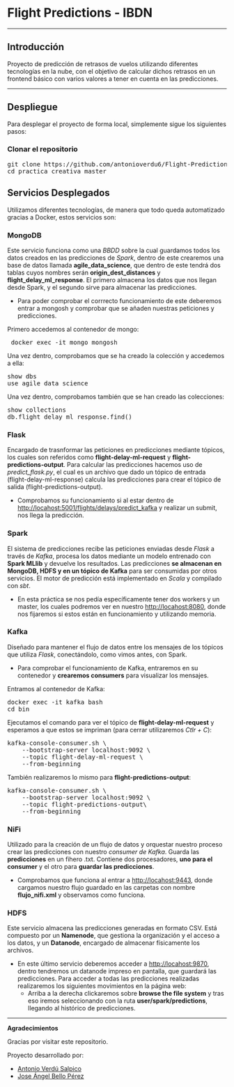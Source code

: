 # Flight Predictions - IBDN
---
## Introducción
Proyecto de predicción de retrasos de vuelos utilizando diferentes tecnologías en la nube, con el objetivo de calcular dichos retrasos en un frontend básico con varios valores a tener en cuenta en las predicciones.

---
## Despliegue
Para desplegar el proyecto de forma local, simplemente sigue los siguientes pasos:


### Clonar el repositorio

<pre>git clone https://github.com/antonioverdu6/Flight-Predictions-IBDN.git practica_creativa
cd practica creativa master</pre>


## Servicios Desplegados
Utilizamos diferentes tecnologías, de manera que todo queda automatizado gracias a Docker, estos servicios son:

### MongoDB
Este servicio funciona como una *BBDD* sobre la cual guardamos todos los datos creados en las predicciones de *Spark*, dentro de este crearemos una base de datos llamada **agile_data_science**, que dentro de este tendrá dos tablas cuyos nombres serán **origin_dest_distances** y **flight_delay_ml_response**.
El primero almacena los datos que nos llegan desde Spark, y el segundo sirve para almacenar las predicciones.
- Para poder comprobar el corrrecto funcionamiento de este deberemos entrar a mongosh y comprobar que se añaden nuestras peticiones y predicciones.

Primero accedemos al contenedor de mongo:
<pre> docker exec -it mongo mongosh</pre>
Una vez dentro, comprobamos que se ha creado la colección y accedemos a ella:
<pre>show dbs 
use agile_data_science</pre>
Una vez dentro, comprobamos también que se han creado las colecciones:
<pre>show collections
db.flight_delay_ml_response.find()
</pre>

### Flask
Encargado de trasnformar las peticiones en predicciones mediante tópicos, los cuales son referidos como **flight-delay-ml-request** y **flight-predictions-output**.
Para calcular las predicciones hacemos uso de *predict_flask.py*, el cual es un archivo que dado un tópico de entrada (flight-delay-ml-response) calcula las predicciones para crear el tópico de salida (flight-predictions-output).
- Comprobamos su funcionamiento si al estar dentro de [http://locahost:5001/flights/delays/predict_kafka](http://localhost:5001/flights/delays/predict_kafka) y realizar un submit, nos llega la predicción.

### Spark
El sistema de predicciones recibe las peticiones enviadas desde *Flask* a través de *Kafka*, procesa los datos mediante un modelo entrenado con **Spark MLlib** y devuelve los resultados. Las predicciones **se almacenan en MongoDB, HDFS y en un tópico de Kafka** para ser consumidas por otros servicios. El motor de predicción está implementado en *Scala* y compilado con *sbt*.
- En esta práctica se nos pedía específicamente tener dos workers y un master, los cuales podremos ver en nuestro [http://locahost:8080](http://localhost:8080), donde nos fijaremos si estos están en funcionamiento y utilizando memoria.

### Kafka
Diseñado para mantener el flujo de datos entre los mensajes de los tópicos que utiliza *Flask*, conectándolo, como vimos antes, con Spark.
- Para comprobar el funcionamiento de Kafka, entraremos en su contenedor y **crearemos consumers** para visualizar los mensajes.

Entramos al contenedor de Kafka:
<pre>docker exec -it kafka bash
cd bin</pre>
Ejecutamos el comando para ver el tópico de **flight-delay-ml-request** y esperamos a que estos se impriman (para cerrar utilizaremos *Ctlr + C*):
<pre>kafka-console-consumer.sh \
    --bootstrap-server localhost:9092 \
    --topic flight-delay-ml-request \
    --from-beginning</pre>
También realizaremos lo mismo para **flight-predictions-output**:
<pre>kafka-console-consumer.sh \
    --bootstrap-server localhost:9092 \
    --topic flight-predictions-output\
    --from-beginning</pre>

### NiFi
Utilizado para la creación de un flujo de datos y orquestar nuestro proceso crear las predicciones con nuestro *consumer de Kafka*. Guarda las **predicciones** en un fihero .txt.
Contiene dos procesadores, **uno para el consumer** y el otro para **guardar las predicciones**.
- Comprobamos que funciona al entrar a [http://locahost:9443](http://localhost:9443), donde cargamos nuestro flujo guardado en las carpetas con nombre **flujo_nifi.xml** y observamos como funciona.

### HDFS
Este servicio almacena las predicciones generadas en formato CSV. Está compuesto por un **Namenode**, que gestiona la organización y el acceso a los datos, y un **Datanode**, encargado de almacenar físicamente los archivos.
- En este último servicio deberemos acceder a [http://locahost:9870](http://localhost:9870), dentro tendremos un datanode impreso en pantalla, que guardará las predicciones. Para acceder a todas las predicciones realizadas realizaremos los siguientes movimientos en la página web:
  - Arriba a la derecha clickaremos sobre **browse the file system** y tras eso iremos seleccionando con la ruta **user/spark/predictions**, llegando al histórico de predicciones.

---
**Agradecimientos**

Gracias por visitar este repositorio.

Proyecto desarrollado por:

- [Antonio Verdú Salpico](https://www.linkedin.com/in/antonio-verdu-salpico/)
- [Jose Ángel Bello Pérez](https://www.linkedin.com/in/jose-angel-bello-perez/)

